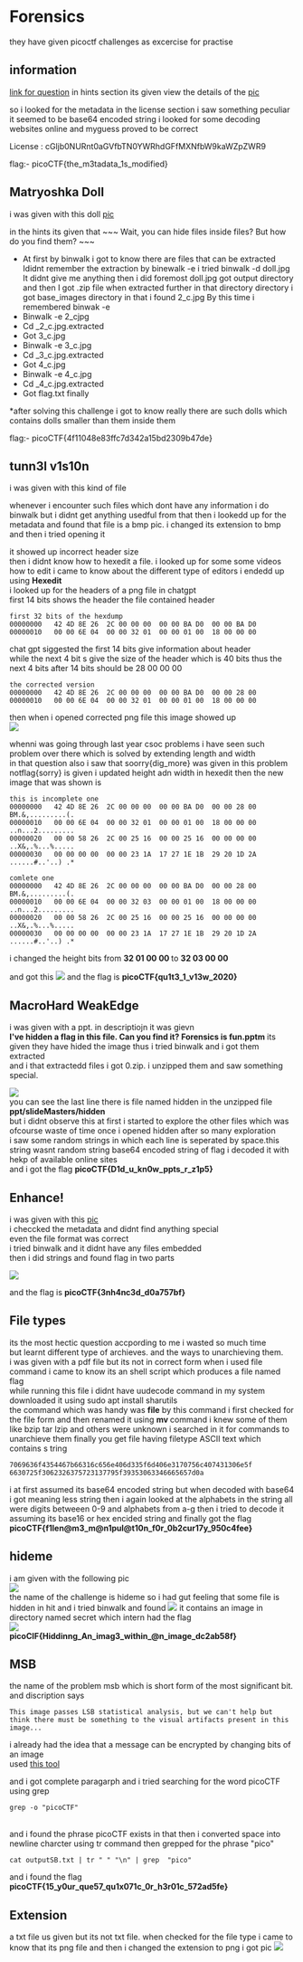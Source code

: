 # Forensics
they have given picoctf challenges as excercise for practise



## information
[link for question](https://play.picoctf.org/practice/challenge/186?category=4&page=1)
in hints section its given view the details of the [pic](/cat.jpg)

so i looked for the metadata in the license section i saw something peculiar it seemed to be base64 encoded string
i looked for some decoding websites online and myguess proved to be correct

License                         : cGljb0NURnt0aGVfbTN0YWRhdGFfMXNfbW9kaWZpZWR9

flag:- picoCTF{the_m3tadata_1s_modified}


## Matryoshka Doll
i was given with this doll [pic](/dolls.jpg)

in the hints its given that ~~~ Wait, you can hide files inside files? But how do you find them? ~~~
* At first by binwalk i got to know there are files that can be extracted
Ididnt remember the extraction by binewalk -e i tried binwalk -d doll.jpg
It didnt give me anything then i did foremost doll.jpg got output directory and then 
I got .zip file when extracted further in that directory directory i got base_images directory in that i found 2_c.jpg
By this time i remembered binwak -e
* Binwalk -e 2_cjpg
* Cd  _2_c.jpg.extracted
* Got 3_c.jpg
* Binwalk -e 3_c.jpg
* Cd _3_c.jpg.extracted
* Got 4_c.jpg
* Binwalk -e 4_c.jpg
* Cd _4_c.jpg.extracted
* Got flag.txt finally

  
*after solving this challenge i got to know really there are such dolls which contains dolls smaller than them inside them

flag:- picoCTF{4f11048e83ffc7d342a15bd2309b47de}


## tunn3l v1s10n
i was given with this kind of file

whenever i encounter such files which dont have any information i do binwalk but i didnt get anything usedful from that then i lookedd up for the metadata and found that file is a bmp pic. i changed its extension to bmp and then i tried opening it 

<p>
  it showed up incorrect header size <br>
  then i didnt know how to hexedit a file. i looked up for some some videos how to edit i came to know about the different type of editors i endedd up using <b>Hexedit</b> <br>
  i looked up for the headers of a png file in chatgpt <br> 
  first 14 bits shows the header the file contained header <br>
</p>

```shell
first 32 bits of the hexdump
00000000   42 4D 8E 26  2C 00 00 00  00 00 BA D0  00 00 BA D0
00000010   00 00 6E 04  00 00 32 01  00 00 01 00  18 00 00 00 

```
<p> chat gpt siggested the first 14 bits give information about header <br> while the next 4 bit
  s give the size of the header which is 40 bits thus the next 4 bits after 14 bits should be 28 00 00 00 </p>

```shell
the corrected version
00000000   42 4D 8E 26  2C 00 00 00  00 00 BA D0  00 00 28 00  
00000010   00 00 6E 04  00 00 32 01  00 00 01 00  18 00 00 00
```

then when i opened corrected png file this image showed up <br>
<img src=/new.png>

whenni was going through last year csoc problems i have seen such problem over there which is solved by extending length and width <br>
in that question also i saw that soorry{dig_more} was given in this problem notflag{sorry} is given
i updated height adn width in hexedit then the new image that was shown is

```shell
this is incomplete one
00000000   42 4D 8E 26  2C 00 00 00  00 00 BA D0  00 00 28 00  BM.&,.........(.
00000010   00 00 6E 04  00 00 32 01  00 00 01 00  18 00 00 00  ..n...2.........
00000020   00 00 58 26  2C 00 25 16  00 00 25 16  00 00 00 00  ..X&,.%...%.....
00000030   00 00 00 00  00 00 23 1A  17 27 1E 1B  29 20 1D 2A  ......#..'..) .*
```

```shell
comlete one
00000000   42 4D 8E 26  2C 00 00 00  00 00 BA D0  00 00 28 00  BM.&,.........(.
00000010   00 00 6E 04  00 00 32 03  00 00 01 00  18 00 00 00  ..n...2.........
00000020   00 00 58 26  2C 00 25 16  00 00 25 16  00 00 00 00  ..X&,.%...%.....
00000030   00 00 00 00  00 00 23 1A  17 27 1E 1B  29 20 1D 2A  ......#..'..) .*
```
<p> i changed the height bits from <b>32 01 00 00 </b> to <b>32 03 00 00 </b></p>

and got this 
<img src=tunnel.bmp>
and the flag is <b>picoCTF{qu1t3_1_v13w_2020}</b>


## MacroHard WeakEdge
i was given with a ppt. in descriptiojn it was gievn <br> <b>I've hidden a flag in this file. Can you find it? Forensics is fun.pptm</b>
its given they have hided the image thus i tried binwalk and i got them extracted <br>
and i that extractedd files i got 0.zip. i unzipped them and saw something special. <br>

<img src=/Screenshot1.png>
<br>
you can see the last line there is file named hidden in the unzipped file <b> ppt/slideMasters/hidden</b> 
<br>
but i didnt observe this at first i started to explore the other files which was ofcourse waste of time
once i opened hidden after so many exploration <br>
 i saw some random strings in which each line is seperated by space.this string wasnt random string base64 encoded string of flag i decoded it with hekp of available online sites<br>
and i got the flag <b>picoCTF{D1d_u_kn0w_ppts_r_z1p5}
</b>



## Enhance!
i was given with this [pic](/drawing.flag.svg)
<br> 
i checcked the metadata and didnt find anything special
<br> even the file format was correct 
<br> i tried binwalk and it didnt have any files embedded
<br> then i did strings and found flag in two parts

<img src=/Screenshot2.png>

and the flag is <b>
picoCTF{3nh4nc3d_d0a757bf}
</b>

## File types 
its the most hectic question accpording to me i wasted so much time <br>
but learnt different type of archieves. and the ways to unarchieving them.
<br> i was given with a pdf  file but its not in correct form when i used file command i came to know its an shell script which produces a file named flag
<br> while running this file i didnt have uudecode command in my system downloaded it using  sudo apt install sharutils
<br>
the command which was handy was <b>file</b>
by this command i first checked for the file form and then renamed it using <b>mv </b>
command i knew some of them like bzip tar lzip and others were unknown i searched in it for commands to unarchieve them
finally you get file having filetype ASCII text which contains s tring 
```shell
7069636f4354467b66316c656e406d335f6d406e3170756c407431306e5f
6630725f3062326375723137795f39353063346665657d0a
```
i at first  assumed its base64 encoded string but when decoded with base64 i got meaning less string then i again looked at the alphabets in the string all were digits betweeen 0-9 and alphabets from a-g then i tried to decode it assuming its base16 or  hex encided string 
and finally got the flag <b>picoCTF{f1len@m3_m@n1pul@t10n_f0r_0b2cur17y_950c4fee} </b>


## hideme

i am given with the following pic <br>
<img src=/flag.png>
<br>
the name of the challenge is hideme so i had gut feeling that some file is hidden in hit and i tried binwalk 
and found 
<img src=/Screenshot3.png>
it contains an image in directory named secret
which intern had the flag <br>
<img src=/flag1.png>
<br>
<b>picoCIF{Hiddinng_An_imag3_within_@n_image_dc2ab58f}
 </b>


## MSB

the name of the problem msb which is short form of the most significant bit. and discription says
```shell
This image passes LSB statistical analysis, but we can't help but think there must be something to the visual artifacts present in this image...
``` 
i already had the idea that a message can be encrypted by changing bits of an image
<br> used <a href="https://github.com/Pulho/sigBits"> this tool </a>

and i got complete paragarph and i tried searching for the word picoCTF using grep 
```
grep -o "picoCTF"
```
<br> and i found the phrase picoCTF exists in that 
then i converted space into newline charcter using tr command  then grepped for the phrase "pico"
<br>

```
cat outputSB.txt | tr " " "\n" | grep  "pico"
```

and i found the flag <b>picoCTF{15_y0ur_que57_qu1x071c_0r_h3r01c_572ad5fe}</b>



## Extension

a txt file us given but its not txt file. when checked for the file type i came to know that its png file and then i changed the extension to png
i got pic
<img src=xxx.pmg>












































 

